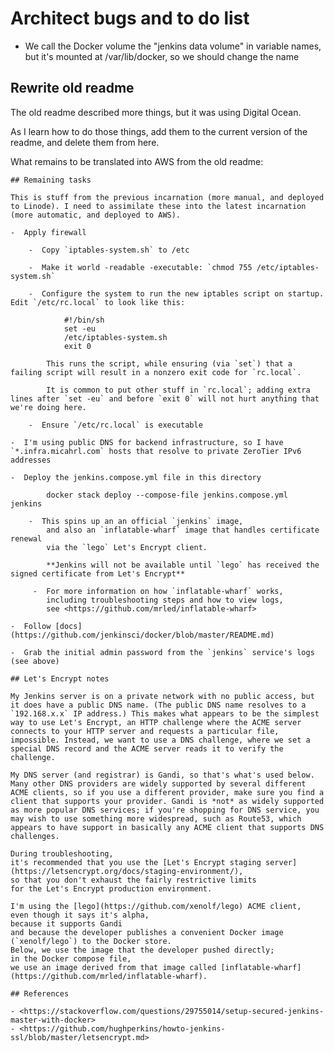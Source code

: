 # Architect bugs and to do list

- We call the Docker volume the "jenkins data volume" in variable names, but it's mounted at /var/lib/docker, so we should change the name

## Rewrite old readme

The old readme described more things, but it was using Digital Ocean.

As I learn how to do those things, add them to the current version of the readme, and delete them from here.

What remains to be translated into AWS from the old readme:

    ## Remaining tasks

    This is stuff from the previous incarnation (more manual, and deployed to Linode). I need to assimilate these into the latest incarnation (more automatic, and deployed to AWS).

    -  Apply firewall

        -  Copy `iptables-system.sh` to /etc

        -  Make it world -readable -executable: `chmod 755 /etc/iptables-system.sh`

        -  Configure the system to run the new iptables script on startup. Edit `/etc/rc.local` to look like this:

                #!/bin/sh
                set -eu
                /etc/iptables-system.sh
                exit 0

            This runs the script, while ensuring (via `set`) that a failing script will result in a nonzero exit code for `rc.local`.

            It is common to put other stuff in `rc.local`; adding extra lines after `set -eu` and before `exit 0` will not hurt anything that we're doing here.

        -  Ensure `/etc/rc.local` is executable

    -  I'm using public DNS for backend infrastructure, so I have `*.infra.micahrl.com` hosts that resolve to private ZeroTier IPv6 addresses

    -  Deploy the jenkins.compose.yml file in this directory

            docker stack deploy --compose-file jenkins.compose.yml  jenkins

        -  This spins up an an official `jenkins` image,
            and also an `inflatable-wharf` image that handles certificate renewal
            via the `lego` Let's Encrypt client.

            **Jenkins will not be available until `lego` has received the signed certificate from Let's Encrypt**

         -  For more information on how `inflatable-wharf` works,
            including troubleshooting steps and how to view logs,
            see <https://github.com/mrled/inflatable-wharf>

    -  Follow [docs](https://github.com/jenkinsci/docker/blob/master/README.md)

    -  Grab the initial admin password from the `jenkins` service's logs (see above)

    ## Let's Encrypt notes

    My Jenkins server is on a private network with no public access, but it does have a public DNS name. (The public DNS name resolves to a `192.168.x.x` IP address.) This makes what appears to be the simplest way to use Let's Encrypt, an HTTP challenge where the ACME server connects to your HTTP server and requests a particular file, impossible. Instead, we want to use a DNS challenge, where we set a special DNS record and the ACME server reads it to verify the challenge.

    My DNS server (and registrar) is Gandi, so that's what's used below. Many other DNS providers are widely supported by several different ACME clients, so if you use a different provider, make sure you find a client that supports your provider. Gandi is *not* as widely supported as more popular DNS services; if you're shopping for DNS service, you may wish to use something more widespread, such as Route53, which appears to have support in basically any ACME client that supports DNS challenges.

    During troubleshooting,
    it's recommended that you use the [Let's Encrypt staging server](https://letsencrypt.org/docs/staging-environment/),
    so that you don't exhaust the fairly restrictive limits
    for the Let's Encrypt production environment.

    I'm using the [lego](https://github.com/xenolf/lego) ACME client,
    even though it says it's alpha,
    because it supports Gandi
    and because the developer publishes a convenient Docker image (`xenolf/lego`) to the Docker store.
    Below, we use the image that the developer pushed directly;
    in the Docker compose file,
    we use an image derived from that image called [inflatable-wharf](https://github.com/mrled/inflatable-wharf).

    ## References

    - <https://stackoverflow.com/questions/29755014/setup-secured-jenkins-master-with-docker>
    - <https://github.com/hughperkins/howto-jenkins-ssl/blob/master/letsencrypt.md>

